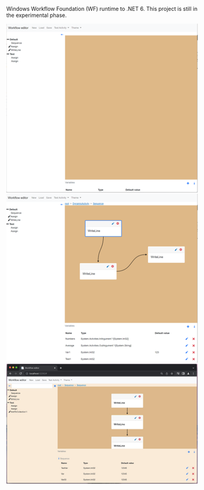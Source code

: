 Windows Workflow Foundation (WF) runtime to .NET 6. This project is still in the experimental phase.

<img src="./img/img1.png" width="800"/>
<br/>
<img src="./img/img2.png" width="800"/>
<br/>
<img src="./img/img3.jpg" width="800"/>
